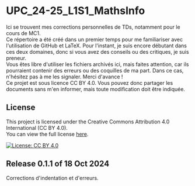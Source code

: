 # UPC_24-25_L1S1_MathsInfo
Ici se trouvent mes corrections personnelles de TDs, notamment pour le cours de MC1.  
Ce répertoire a été créé dans un premier temps pour me familiariser avec l'utilisation de GitHub et LaTeX. Pour l'instant, je suis encore débutant dans ces deux domaines, donc si vous avez des conseils ou des critiques, je suis preneur.  
Vous êtes libre d'utiliser les fichiers archivés ici, mais faites attention, car ils pourraient contenir des erreurs ou des coquilles de ma part. Dans ce cas, n'hésitez pas à me les signaler.
Merci d'avance !  
Ce projet est sous licence CC BY 4.0. Vous pouvez donc partager les documents sans m'en informer, mais toute modification doit être indiquée.

## License

This project is licensed under the Creative Commons Attribution 4.0 International (CC BY 4.0).  
You can view the full license [here](./LICENSE).

[![License: CC BY 4.0](https://img.shields.io/badge/License-CC%20BY%204.0-blue.svg)](https://creativecommons.org/licenses/by/4.0/)

## Release 0.1.1 of 18 Oct 2024
Corrections d'indentation et d'erreurs.  

